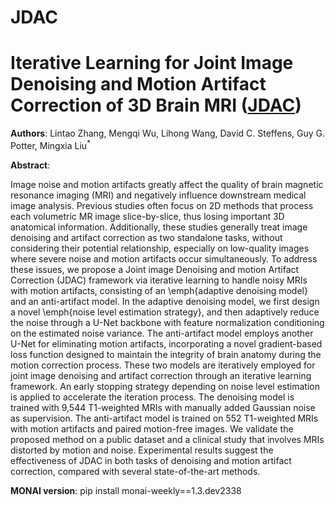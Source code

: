# JDAC
# Iterative Learning for Joint Image Denoising and Motion Artifact Correction of 3D Brain MRI ([JDAC](https://doi.org/))

**Authors**: Lintao Zhang, Mengqi Wu, Lihong Wang, David C. Steffens, Guy G. Potter, Mingxia Liu<sup>*</sup>

**Abstract**:

Image noise and motion artifacts greatly affect the quality of brain magnetic resonance imaging (MRI) and negatively influence downstream medical image analysis. Previous studies often focus on 2D methods that process each volumetric MR image slice-by-slice, thus losing important 3D anatomical information. Additionally, these studies generally treat image denoising and artifact correction as two standalone tasks, without considering their potential relationship, especially on low-quality images where severe noise and motion artifacts occur simultaneously. To address these issues, we propose a Joint image Denoising and motion Artifact Correction (JDAC) framework via iterative learning to handle noisy MRIs with motion artifacts, consisting of an \emph{adaptive denoising model} and an anti-artifact model. In the adaptive denoising model, we first design a novel \emph{noise level estimation strategy}, and then adaptively reduce the noise through a U-Net backbone with feature normalization conditioning on the estimated noise variance. The anti-artifact model employs another U-Net for eliminating motion artifacts, incorporating a novel gradient-based loss function designed to maintain the integrity of brain anatomy during the motion correction process. These two models are iteratively employed for joint image denoising and artifact correction through an iterative learning framework. An early stopping strategy depending on noise level estimation is applied to accelerate the iteration process. The denoising model is trained with 9,544 T1-weighted MRIs with manually added Gaussian noise as supervision. The anti-artifact model is trained on 552 T1-weighted MRIs with motion artifacts and paired motion-free images. We validate the proposed method on a public dataset and a clinical study that involves MRIs distorted by motion and noise. Experimental results suggest the effectiveness of JDAC in both tasks of denoising and motion artifact correction, compared with several state-of-the-art methods.

**MONAI version**:
pip install monai-weekly==1.3.dev2338
